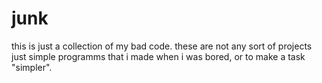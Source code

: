 # junk
this is just a collection of my bad code.
these are not any sort of projects just simple programms that i made when i was bored, or to make a task "simpler".